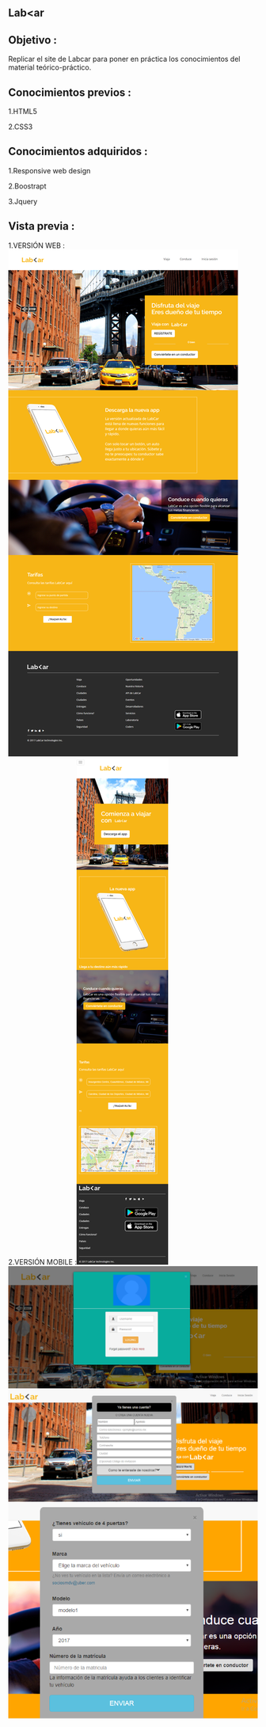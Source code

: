 Lab<ar
-----------

Objetivo :
--------
Replicar el site de Labcar para poner en práctica los conocimientos del material teórico-práctico.

Conocimientos previos :
------
1.HTML5

2.CSS3

Conocimientos adquiridos :
-------

1.Responsive web design

2.Boostrapt

3.Jquery

Vista previa :
-------

1.VERSIÓN WEB :![](https://raw.githubusercontent.com/NatalyCortez/lab-car-boilerplate/master/assets/images/model.png)
2.VERSIÓN MOBILE :![](https://raw.githubusercontent.com/NatalyCortez/lab-car-boilerplate/master/assets/images/movil.png)
![](https://raw.githubusercontent.com/NatalyCortez/lab-car-boilerplate/master/assets/images/modal-inicio-sesion.png)
![](https://raw.githubusercontent.com/NatalyCortez/lab-car-boilerplate/master/assets/images/modal-registrate.png)
![](https://raw.githubusercontent.com/NatalyCortez/lab-car-boilerplate/master/assets/images/modal-conductor.png)
